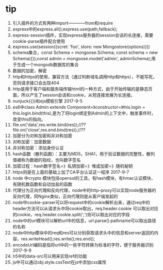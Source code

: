 # tip
1. 引入插件的方式有两种import————from和require
2. express中的express.all();express.use(path,fallback);
3. express-session插件，实现express服务器的session会话的长连接，需要cookie-parse插件配合使用
4. express.use(session({scret: 'foo', store: new Mongostore(options)}))
5. schema集合，const Schema = mongoose.Schema; const schema = new Schema({});const admin = mongoose.model('admin', adminSchema);用于生成一个mongodb数据库的集合
6. 数据的加密，解密
7. http和https的使用，兼容方法（通过判断域名调用http和https），不能写死，否则请求接口会出现404
8. http是用于客户端和服务端传输html的一种方式，由于开始传输的是静态页面，所以产生了session会话和cookie，从短连接发展为长连接。
9. nunjuck{{}}和ejs模板引擎
2017-9-5
1. es6中class Admin extends Component=》constructor=》this.login = this.login.bind(this),是为了将login绑定到Admin的上下文中，触发事件时，改变this的指向。
2. file.on('data',res.write.bind(res));//??
    file.on('close',res.end.bind(res));//??
3. 加密分为对称加密和非对称加密
4. 对称加密：加密数据
5. 非对称加密：添加身份认证
6. hash函数（散列函数）：主要为MD5，SHA1，用于验证数据的完整性，散列值被称为数据的指纹，也叫数字签名
7. 加密过程：hash数字签名=》私钥加密=》堆成加密=》随机秘钥
8. https则是在上面的基础上加了CA平台认证这一程序
2017-9-7
1. node 中crypto 模块包括openssl的工具，有hash模块，有hmac认证模块，有随机数函数和自动加盐的函数
2. 代理分为正向代理和反向代理，node中的http-proxy可以实现node服务器的反向代理，同Nginx类似，正向代理则是从客户端发起的
3. node中cookie-parser可以将request中的cookie解析出来，通过req中的header方法可以从请求头中将cookie取出，req.header.cookie 可以取出对应的cookie，req.header.cookie.split(';')则可以取出对应的字段
4. node中的url模块可以解析url中的信息，url.parse().pathname可以取出路径的名称
5. node中http模块中的req和res可以分别获取请求头中的信息和server返回的内容，res.writeHead();res.write();res.end();
6. encodeUrl编码是指将url中的一些字符转换为标准的字符，便于服务器识别
2017-9-9
1. h5中的data-src可以用来实现ref的功能
2. js中可以通过obj.style.cssText在js中添加css属性